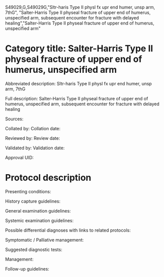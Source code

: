 S49029,G,S49029G,"Sltr-haris Type II physl fx upr end humer, unsp arm, 7thG", "Salter-Harris Type II physeal fracture of upper end of humerus, unspecified arm, subsequent encounter for fracture with delayed healing","Salter-Harris Type II physeal fracture of upper end of humerus, unspecified arm"
# Category title: Salter-Harris Type II physeal fracture of upper end of humerus, unspecified arm

Abbreviated description: Sltr-haris Type II physl fx upr end humer, unsp arm, 7thG

Full description: Salter-Harris Type II physeal fracture of upper end of humerus, unspecified arm, subsequent encounter for fracture with delayed healing

Sources:

Collated by:
Collation date:

Reviewed by:
Review date:

Validated by:
Validation date:

Approval UID:

# Protocol description

Presenting conditions:

History capture guidelines:

General examination guidelines:

Systemic examination guidelines:

Possible differential diagnoses with links to related protocols:

Symptomatic / Palliative management:

Suggested diagnostic tests:

Management:

Follow-up guidelines:
